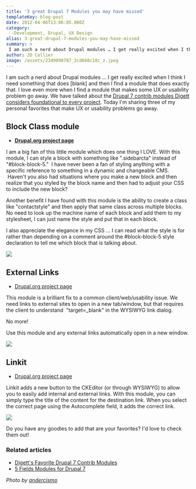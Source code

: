 ```yaml
---
title: '3 great Drupal 7 Modules you may have missed'
templateKey: blog-post
date: 2012-04-06T13:06:05.000Z
category: 
  -Development, Drupal, UX Design
alias: 3-great-drupal-7-modules-you-may-have-missed
summary: > 
 I am such a nerd about Drupal modules … I get really excited when I think I need something that does [blank] and then I find a module that does exactly that. I love even more when I find a module that makes some UX or usability problem go away. We have talked about the Drupal 7 contrib modules Digett considers foundational to every project. Today I'm sharing three of my personal favorites that make UX or usability problems go away.
author: JD Collier
image: /assets/2349098787_2cd660c18c_z.jpeg
---
```


I am such a nerd about Drupal modules … I get really excited when I think I need something that does \[blank\] and then I find a module that does exactly that. I love even more when I find a module that makes some UX or usability problem go away. We have talked about the [Drupal 7 contrib modules Digett considers foundational to every project](/insights/digett-s-favorite-drupal-7-contrib-modules). Today I'm sharing three of my personal favorites that make UX or usability problems go away.

Block Class module 
-------------------

*   [**Drupal.org project page**](https://www.drupal.org/project/block_class)

I am a big fan of this little module which does one thing I LOVE. With this module, I can style a block with something like ".sidebarcta" instead of "#block-block-5."  I have never been a fan of styling anything with a specific reference to something in a dynamic and changeable CMS.  Haven't you also had situations where you make a new block and then realize that you styled by the block name and then had to adjust your CSS to include the new block?

Another benefit I have found with this module is the ability to create a class like "contactstyle" and then apply that same class across multiple blocks. No need to look up the machine name of each block and add them to my stylesheet, I can just name the style and put that in each block.

I also appreciate the elegance in my CSS … I can read what the style is for rather than depending on a comment around the #block-block-5 style declaration to tell me which block that is talking about.

![](/sites/default/files/block-class_2.png)

External Links 
---------------

*   [Drupal.org project page](https://www.drupal.org/project/extlink)

This module is a brilliant fix to a common client/web/usability issue. We need links to external sites to open in a new tab/window, but that requires the client to understand  "target=\_blank" in the WYSIWYG link dialog. 

No more!

Use this module and any external links automatically open in a new window.

![](/sites/default/files/external-links.png)

Linkit
------

*   [Drupal.org project page](https://www.drupal.org/project/linkit)

Linkit adds a new button to the CKEditor (or through WYSIWYG) to allow you to easily add internal and external links. With this module, you can simply type the title of the content for the destination link. When you select the correct page using the Autocomplete field, it adds the correct link.

![](/sites/default/files/linkit_1.png)

Do you have any goodies to add that are your favorites? I'd love to check them out!

### Related articles

*   [Digett's Favorite Drupal 7 Contrib Modules](/insights/digett-s-favorite-drupal-7-contrib-modules)
*   [5 Fields Modules for Drupal 7](/insights/5-fields-modules-drupal-7)

_Photo by [andercismo](http://www.flickr.com/photos/andercismo/2349098787/)_